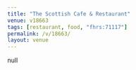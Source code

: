 ```yaml
---
title: "The Scottish Cafe & Restaurant"
venue: v18663
tags: [restaurant, food, "fhrs:71117"]
permalink: /v/18663/
layout: venue
---
```

null